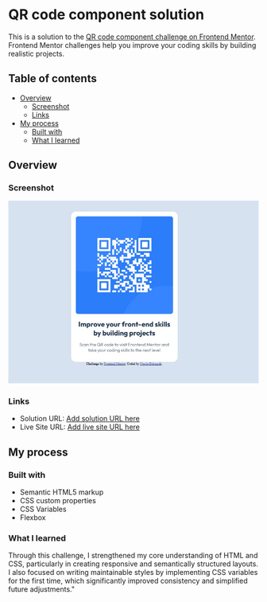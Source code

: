 # QR code component solution

This is a solution to the [QR code component challenge on Frontend Mentor](https://www.frontendmentor.io/challenges/qr-code-component-iux_sIO_H). Frontend Mentor challenges help you improve your coding skills by building realistic projects.

## Table of contents

- [Overview](#overview)
  - [Screenshot](#screenshot)
  - [Links](#links)
- [My process](#my-process)
  - [Built with](#built-with)
  - [What I learned](#what-i-learned)

## Overview

### Screenshot

![](./images/screenshot.jpg)

### Links

- Solution URL: [Add solution URL here](https://github.com/nikkiBubencik/QR_code_component)
- Live Site URL: [Add live site URL here](https://your-live-site-url.com)

## My process

### Built with

- Semantic HTML5 markup
- CSS custom properties
- CSS Variables
- Flexbox

### What I learned

Through this challenge, I strengthened my core understanding of HTML and CSS, particularly in creating responsive and semantically structured layouts. I also focused on writing maintainable styles by implementing CSS variables for the first time, which significantly improved consistency and simplified future adjustments."

